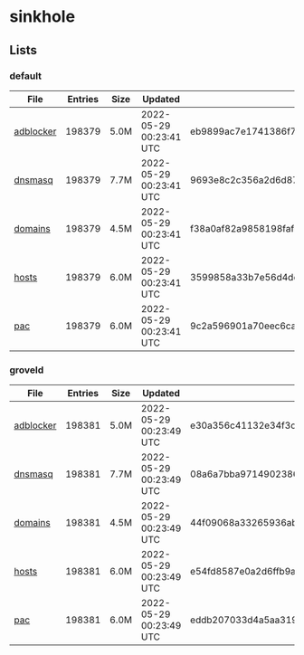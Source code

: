 # sinkhole

## Lists

### default

|File|Entries|Size|Updated|Hash|
|-|-|-|-|-|
|[adblocker](https://raw.githubusercontent.com/groveld/sinkhole/lists/default/adblocker.txt)|198379|5.0M|2022-05-29 00:23:41 UTC|eb9899ac7e1741386f7b78068a6c001d49f2596caec6b0417ffc0f2b3f022fef|
|[dnsmasq](https://raw.githubusercontent.com/groveld/sinkhole/lists/default/dnsmasq.txt)|198379|7.7M|2022-05-29 00:23:41 UTC|9693e8c2c356a2d6d87cafe01ca9e6ccf5e1be3f9e8ff9fc0bf0487b1df27df8|
|[domains](https://raw.githubusercontent.com/groveld/sinkhole/lists/default/domains.txt)|198379|4.5M|2022-05-29 00:23:41 UTC|f38a0af82a9858198faf321d7e01d2fc1b0955e5196d7060f3297aceed84594d|
|[hosts](https://raw.githubusercontent.com/groveld/sinkhole/lists/default/hosts.txt)|198379|6.0M|2022-05-29 00:23:41 UTC|3599858a33b7e56d4dd788e2eedefe45ca84f71584a1e1bd439c65a5da6c0a1f|
|[pac](https://raw.githubusercontent.com/groveld/sinkhole/lists/default/pac.txt)|198379|6.0M|2022-05-29 00:23:41 UTC|9c2a596901a70eec6ca3f612f5a2e83a170df1149c23025e09f8da95bbcf5d44|

### groveld

|File|Entries|Size|Updated|Hash|
|-|-|-|-|-|
|[adblocker](https://raw.githubusercontent.com/groveld/sinkhole/lists/groveld/adblocker.txt)|198381|5.0M|2022-05-29 00:23:49 UTC|e30a356c41132e34f3c096c954550ba8e42b28b1e22e1a73f4dab8b31d115b24|
|[dnsmasq](https://raw.githubusercontent.com/groveld/sinkhole/lists/groveld/dnsmasq.txt)|198381|7.7M|2022-05-29 00:23:49 UTC|08a6a7bba97149023862abacdc279c1916e2baf5e8e33748578a8a00665e27f7|
|[domains](https://raw.githubusercontent.com/groveld/sinkhole/lists/groveld/domains.txt)|198381|4.5M|2022-05-29 00:23:49 UTC|44f09068a33265936abd19c4510e2c8670dd63c3c2801e710ed0faa254782757|
|[hosts](https://raw.githubusercontent.com/groveld/sinkhole/lists/groveld/hosts.txt)|198381|6.0M|2022-05-29 00:23:49 UTC|e54fd8587e0a2d6ffb9a475eb49bb85f4a3d39af497fbc603ac91eec4849fafe|
|[pac](https://raw.githubusercontent.com/groveld/sinkhole/lists/groveld/pac.txt)|198381|6.0M|2022-05-29 00:23:49 UTC|eddb207033d4a5aa319181742ab63a3450eb9d8e997b2da7c3f7b4c5dd9c89f2|
